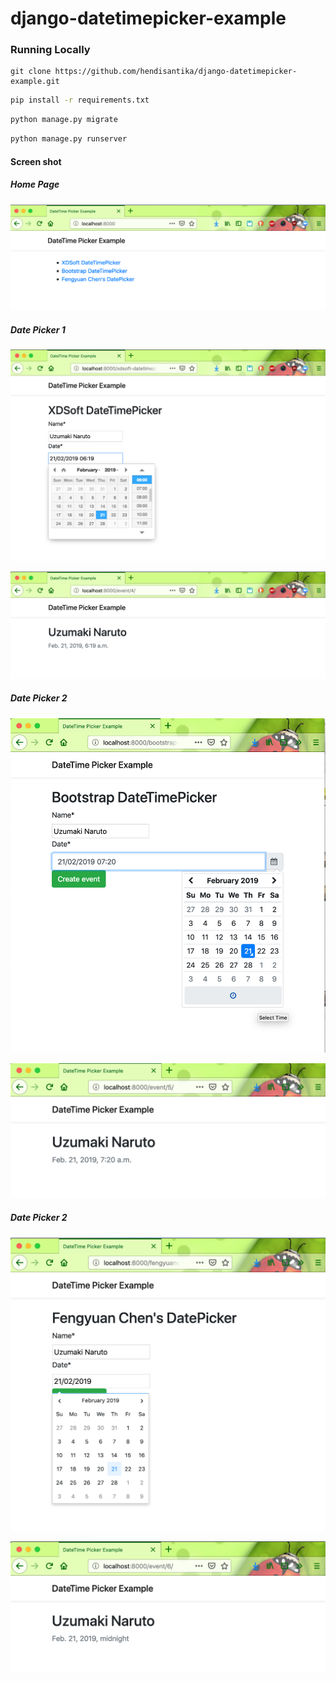 # django-datetimepicker-example

### Running Locally

```
git clone https://github.com/hendisantika/django-datetimepicker-example.git
```
```bash
pip install -r requirements.txt
```
```bash
python manage.py migrate
```
```bash
python manage.py runserver
```

#### Screen shot

##### Home Page

![Home Page](img/home.png "Home Page")

##### Date Picker 1

![Date Picker 1](img/date1.png "Date Picker 1")

![Result 1](img/res1.png "Result 1")

##### Date Picker 2

![Date Picker 2](img/date2.png "Date Picker 2")

![Result 2](img/res2.png "Result 2")

##### Date Picker 2

![Date Picker 2](img/date3.png "Date Picker2")

![Result 3](img/res3.png "Result 3")